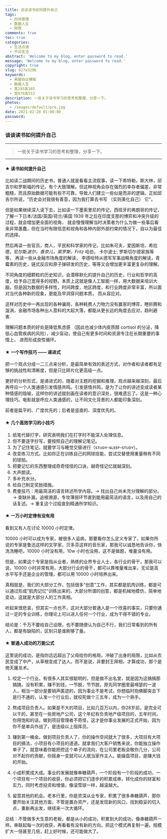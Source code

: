 ```yaml
---
title: 谈谈读书如何提升自己
tags:
  - 时间管理
  - 数据人生
  - 财商
comments: true
toc: true
categories:
  - 生活点滴
  - 平淡生活
abstract: 'Welcome to my blog, enter password to read.'
message: 'Welcome to my blog, enter password to read.'
copyright: true
slug: b27e329b
keywords:
  - 离婚协议模板
  - 数据人生
  - 宽293高165
  - 宽978高553
description: 一些关于读书学习的思考和整理，分享一下。
photos:
  - /images/default/pre.jpg
date: 2021-02-28 01:00:00
password:
---
```

<script type="text/javascript" src="/assets/js/dist/bai.js"></script>


### 谈谈读书如何提升自己

---
> 一些关于读书学习的思考和整理，分享一下。
---

#### ★ 读书如何提升自己

比如读二战期间的历史书，普通人就是看看主流叙事，读一下希特勒，斯大林，邱吉尔和罗斯福的传记，有个大致理解。但这种视角会存在强烈的幸存者偏差，非常粗糙，而且原始数据可能有些不可靠，导致人们建立一些似是而非的逻辑。正如邱吉尔所说，"历史会对我很有善意，因为我打算去书写 （实则美化自己） 它"。

但是如果继续深入读下去，比如读一下墨索里尼的传记，西班牙的弗朗哥的传记，了解一下日本/法国/英国/荷兰/美国 1939 年之后在印度支那的博弈和冲突升级的过程，就会增加更全面的视角， 就会慢慢理解当时决策者为什么为做一些事后看来非常愚蠢，但在当时有限信息和视角和各种内部外部约束的情况下，自以为最佳的选择。

然后再读一些官员，商人，平民和科学家的传记，比如朱可夫，爱因斯坦，希拉德，尼尔斯*波尔，香奈儿，索罗斯，Fritz* 哈伯， 卡尔波士, 罗斯切尔德家族等等， 再读一些从金融市场角度的解读， 李德哈特从德军军事战略角度的解读，青霉素的历史，链式反应和原子弹研发的历史，等等又会增加更丰富更复杂的理解。

不同角度的细颗粒的历史知识，会潜移默化的提升自己的历史，行业和哲学的高度，给予自己宽得多的视野。本质上这就是像人工智能一样，用大数据来培训大脑，但是因为数据的多样性，时间跨度，地区跨度，和行业跨度非常丰富，所以面对当代各种新的现象，更能及早洞穿问题本质， 而从容应对。

这样对历史中一再出现的各种骗局，各种耗费人力物力没有赢家的博弈，瞎折腾和漩涡，金融市场各种出人意料的大起大落，都能从更长远的角度去应对，趋利避害.

理解问题本质的好处是降低焦虑感 （因此也减少体内皮质醇 cortisol 的分泌，降低心血管疾病的风险），减少盲动，使自己有更多时间和资源专注在长期重要的事情上， 进而形成良性循环。

#### ★ 一个写作技巧 —— 递进式

把一个观点分成一二三点来分析，是最简单有效的表述方式，对作者和读者都有足够的挑战性和清晰度，但是只比碎片化更高级一点。

更好的分析形式，是递进式的，随着对主题的挖掘和推理，观点越来越深刻，最后再呼应一个人类通感引发情感共鸣。引发感情共鸣，是为了让你的讲述变成读者某种情感的隐喻，这样你的讲述就刻画在读者的意识深处，很难遗忘了。这是一种心理技巧。电影就是呼应人类通感的，让不同文化背景的人都能印象深刻。

前者是扁平的、广度优先的；后者是竖直的、深度优先的。

#### ★ 几个高效学习的小技巧

1. 纸笔代替打字，研究表明我们在打字时不能深入处理信息。
2. 但不要逐字抄写，要按照自己的理解记笔记。
3. 为了记住笔记，就要学习与睡觉交替进行（sᴛᴜᴅʏ-sʟᴇᴇᴘ-sᴛᴜᴅʏ）。
4. 改变练习方式。比如你正在训练自己的网球技能，尝试交替使用重量稍有不同的球拍。
5. 把要记忆的东西整理成奇奇怪怪的口诀，越奇怪记忆就越深刻。
6. 大声朗读。
7. 多补充水分。
8. 给自己制定奖励措施。
9. 费曼技巧：用最简洁的语言转述所学内容。→ 找出自己尚未充分理解的部分。→ 查缺补漏，追根溯源，专攻薄弱环节直到能用最简洁的语言，以及用自己的话复述。→ 重复这个过程直到精通所学知识。

#### ★ 一万小时定律有没有用

看到又有人在讨论 10000 小时定律。

10000 小时可以成为专家，被很多人诟病，那要看你怎么定义专家了，如果你所说的专家是鲁迅这样的文学家，贝多芬这样的音乐家，那我可以诚恳地告诉你，快洗洗睡吧，10000 小时没有用，10w 小时也没用，这不是做题，堆量没有用。

但是，如果这个专家是指从业者，熟练的业界专业人士，各行业的骨干，那我可以说，10000 小时非常有用，大部分行业的骨干，都可以靠堆量堆出来，无论是高水平写手还是企业的管理，都可以用 10000 小时培养出来。

真相就是，我们的大部分工作，包括很多"创意"工作，其实都是肌肉训练，都是可以通过形成"肌肉记忆"训练出来的，大部分所谓的创意，都是机械地模仿，简单地变动，这就是大部分人的工作真相。

听起来很悲哀，但其实一点也不，这对大部分普通人是一个欣喜的事实，只要你通过一定的专业训练，你理论上可以进入任何一个行业，成为干得不错的专业。

结论是：千万不要给自己设限，也不要随便认为自己不行，我们日常看到的所有人，都是有缺陷的，区别只是谁刷够了量。


#### ★ 普通人成功的万能公式

这里说的成功，是指你远远超出了父母给你的格局，冲破了出身的局限，比如从农民变成了中产，从草根变成了达人。而不是说，非要封王拜相，才算成功，那个是倚天屠龙术。

1. 咬定一个行业。有很多人其实很聪明的，但是做不出名堂，就是因为这搞搞那搞搞，没有积累，赚不到钱，一节脱，节节脱，原先同学圈里最嘚瑟的一波人，相当一部分是要销声匿迹的，因为事业不是考试，你想临时抱佛脚突击下是行不通的，认准一个行业后，就咬死做个三五年，成为一个熟手。

2. 熬成项目负责人。如果是不大的项目，比如几百万以内，你28岁前，是完全可以干的，甚至在一些房地产公司，这个年纪有负责地产级项目的，五年时间，你用饱和的话，做到项目管理者不奇怪，这才是你事业发展的正式开始，因为你不是单兵作战了，是连级以上指挥员。

3. 赚到第一桶金。做到项目负责人了，你的操作空间就大了很多，大项目有大项目的搞法，小项目有小项目的道道。就拿我们大客户销售来说，你能独立操作单子了，就意味着你能把控这个单子的流向，在公司里老板会敬你几分，公司对不起你的贡献，你摇身一变就可以人珉当家作主人。能操盘项目，是赚大钱的开始。

4. 小成积累成大成。事业的发展就像串糖葫芦，一个阶段有一个阶段的成功，一个项目有一个项目的收获，你必须把它们逐步的积累成串，转化成你的财富和实力，同时考虑投资和增值，像滚雪球一样，越滚越大。

5. 留意其他的机会。老本行里，你是资深从业专家，积累了很多串糖葫芦，那你要开始关注其他方面，不管是置办资产，还是发现新的风口，找到稳妥的切入点，重新再出发，继续来一次大循环。

总结：不管做多大生意的老板，都是从小的成功，积累到大的成功，像串糖葫芦一样。串联起每一次的收获，再看看有没有新的方向，把这个模式再复制一遍，规模扩大一倍甚至几倍，赶上好时候，还可能做大了。

